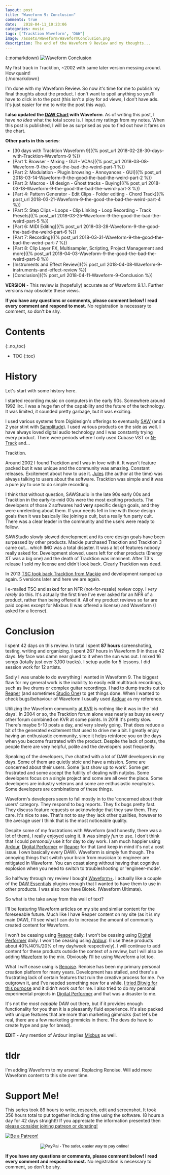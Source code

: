 ```yaml
---
layout: post
title: "Waveform 9: Conclusion"
comments: true
date:   2018-04-11_10:23:06 
categories: music
tags: ['Tracktion Waveform', 'DAW']
image: /assets/Waveform/WaveformConclusion.png
description: The end of the Waveform 9 Review and my thoughts...
---
```


{::nomarkdown}
<img src="/assets/Waveform/WaveformConclusion.png" alt="Waveform Conclusion">
<div class="image-caption">My first track in Tracktion, ~2002 with same later version messing around. How quaint!</div>
{:/nomarkdown}

I'm done with my Waveform Review. So now it's time for me to publish my final thoughts about the product. I don't want to spoil anything so you'll have to click in to the post (this isn't a ploy for ad views, I don't have ads. It's just easier for me to write the post this way).

**I also updated the [DAW Chart](/DAW-Chart.html) with Waveform**. As of writing this post, I have _no idea_ what the total score is. I input my ratings from my notes. When this post is published, I will be as surprised as you to find out how it fares on the chart.

**Other parts in this series**: 
* [30 days with Tracktion Waveform 9]({% post_url 2018-02-28-30-days-with-Tracktion-Waveform-9 %})
* [Part 1: Browser - Mixing - GUI - VCAs]({% post_url 2018-03-08-Waveform-9-the-good-the-bad-the-weird-part-1 %})
* [Part 2: Modulation - Plugin browsing - Annoyances - GUI]({% post_url 2018-03-14-Waveform-9-the-good-the-bad-the-weird-part-2 %})
* [Part 3: Macros - UI design - Ghost tracks - Buying]({% post_url 2018-03-18-Waveform-9-the-good-the-bad-the-weird-part-3 %})
* [Part 4: Pattern Generator - Edit Clips - Folder editing - Chord Track]({% post_url 2018-03-21-Waveform-9-the-good-the-bad-the-weird-part-4 %})
* [Part 5: Step Clips - Loops - Clip Linking - Loop Recording - Track Presets]({% post_url 2018-03-25-Waveform-9-the-good-the-bad-the-weird-part-5 %})
* [Part 6: MIDI Editing]({% post_url 2018-03-28-Waveform-9-the-good-the-bad-the-weird-part-6 %})
* [Part 7: Recording]({% post_url 2018-03-31-Waveform-9-the-good-the-bad-the-weird-part-7 %})
* [Part 8: Clip Layer FX, Multisampler, Scripting, Project Management and more]({% post_url 2018-04-03-Waveform-9-the-good-the-bad-the-weird-part-8 %})
* [Instruments and Effect Review]({% post_url 2018-04-08-Waveform-9-instruments-and-effect-review %}) 
* [Conclusion]({% post_url 2018-04-11-Waveform-9-Conclusion %})

**VERSION** - This review is (hopefully) accurate as of Waveform 9.1.1. Further versions may obsolete these views.

<!--more-->

**If you have any questions or comments, please comment below! I read every comment and respond to most.** No registration is necessary to comment, so don't be shy.

# Contents
{:.no_toc}
* TOC
{:toc}

# History

Let's start with some history here.

I started recording music on computers in the early 90s. Somewhere around 1992 iirc. I was a huge fan of the capability and the future of the technology. It was limited, it sounded pretty garbage, but it was exciting.

I used various systems from Digidesign's offerings to eventually [SAW](http://sawstudio.com) (and a 2 year stint with [Samplitude](https://www.magix.com/us/music/samplitude/)). I used various products on the side as well. I have always loved digital audio technology and I was constantly trying every product. There were periods where I only used Cubase VST or [N-Track](http://en.ntrack.com/index.php) and...

Tracktion.

Around 2002 I found Tracktion and I was in love with it. It wasn't feature packed but it was unique and the community was amazing. Constant releases. Excitement about how to use it. [Jules](https://www.crunchbase.com/person/julian-storer) (the author at the time) was always talking to users about the software. Tracktion was simple and it was a pure joy to use to do simple recording.

I think that without question, SAWStudio in the late 90s early 00s and Tracktion in the early-to-mid 00s were the most exciting products. The developers of those 2 softwares had **very** specific design goals, and they were unrelenting about them. If your needs fell in line with those design goals then it was basically like joining a cult, but a really fun party cult. There was a clear leader in the community and the users were ready to follow.

SAWStudio slowly slowed development and its core design goals have been surpassed by other products. Mackie purchased Tracktion and Tracktion 3 came out... which IMO was a total disaster. It was a lot of features nobody really asked for. Development slowed, users left for other products (Energy XT was a big one) and the death of Tracktion was imminent. After T3's release I sold my license and didn't look back. Clearly Tracktion was dead.

In 2013 [TSC took back Tracktion from Mackie](http://mackie.com/blog/tracktion-has-new-home) and development ramped up again. 5 versions later and here we are again.

I e-mailed TSC and asked for an NFR (not-for-resale) review copy. I _very rarely_ do this. It's actually the first time I've ever asked for an NFR of a product, rather than being offered it. All of my product reviews so far are paid copies except for Mixbus (I was offered a license) and Waveform (I asked for a license).

# Conclusion

I spent 42 days on this review. In total I spent **87 hours** screenshoting, testing, writing and organizing. I spent 267 hours in Waveform 9 in those 42 days. My face was damn near glued to it when the sun was out. I mixed 16 songs (totally just over 3,100 tracks). I setup audio for 5 lessons. I did session work for 12 artists.

Sadly I was unable to do everything I wanted in Waveform 9. The biggest flaw for my general work is the inability to easily edit multitrack recordings, such as live drums or complex guitar recordings. I had to dump tracks out to [Reaper](https://www.reaper.fm) (and sometimes [Studio One](https://www.presonus.com/products/Studio-One)) to get things done. When I wanted to check bugs/behaviour of Waveform I usually used [Ardour](https://ardour.org) as my reference.

Utilizing the Waveform community [at KVR](http://www.kvraudio.com/forum/viewforum.php?f=22) is nothing like it was in the 'old days'. In 2004 or so, the Tracktion forum alone was nearly as busy as every other forum combined on KVR at some points. In 2018 it's pretty slow. There's maybe 5-10 posts a day, and very slowly going. That does reduce a bit of the generated excitement that used to drive me a bit. I greatly enjoy having an enthusiastic community, since it helps reinforce you on the days when you become frustrated with the product. Despite the lack of posts, the people there are very helpful, polite and the developers post frequently.

Speaking of the developers, I've chatted with a lot of DAW developers in my days. Some of them are quietly stoic and have a mission. Some are concerned about their users. Some 'just show up to work'. Some get frustrated and some accept the futility of dealing with nutjobs.  Some developers focus on a single project and some are all over the place. Some developers are industry veterans and some are enthusiastic neophytes. Some developers are combinations of these things.

Waveform's developers seem to fall mostly in to the 'concerned about their users' category. They respond to bug reports. They fix bugs pretty fast. They discuss feature requests or acknowledge that they saw them. They care. It's nice to see. That's not to say they lack other qualities, however to the average user I think that is the most noticeable quality.

Despite some of my frustrations with Waveform (and honestly, there was a lot of them), I really enjoyed using it. It was simply _fun_ to use. I don't think that I could _personally_ use it for day to day work. I am much happier using [Ardour](https://ardour.org), [Digital Performer](http://www.motu.com/products/software/dp) or [Reaper](https://www.reaper.fm) for that (and keep in mind it's not a cost issue. I own basically every DAW). Waveform is simply fun though. The annoying things that switch your brain from musician to engineer are mitigated in Waveform. You can coast along without having that cognitive explosion when you need to switch to troubleshooting or 'engineer-mode'.

So halfway through my review I bought [Waveform+](https://marketplace.tracktion.com/shop/tracktion-waveform-9-plus.html). I actually like a couple of the [DAW Essentials](https://marketplace.tracktion.com/shop/tracktion-daw-essentials-collection.html) plugins enough that I wanted to have them to use in other products. I was also now have Biotek. (Waveform Ultimate).

So what is the take away from this wall of text?

I'll be featuring Waveform articles on my site and similar content for the foreseeable future. Much like I have Reaper content on my site (as it is my main DAW), I'll see what I can do to increase the amount of community created content for Waveform.

I won't be ceasing using [Reaper](http://reaper.fm) daily. I won't be ceasing using [Digital Performer](http://www.motu.com/products/software/dp) daily. I won't be ceasing using [Ardour](https://ardour.org). (I use these products about 40%/40%/20% of my day/week respectively). I will continue to add content for these products outside the context of a review, but I will also be adding [Waveform](https://www.tracktion.com/products/waveform) to the mix. Obviously I'll be using Waveform a lot too.

What I _will_ cease using is [Renoise](http://renoise.com). Renoise has been my primary personal creation platform for many years. Development has stalled, and there's a frustrating lack of certain features that ruin the creative process for me. I've outgrown it, and I've needed something new for a while. [I tried Bitwig for this purpose](/tags/#Bitwig) and it didn't work out for me. I also tried to do my personal experimental projects in [Digital Performer](/tags/#Digital+Performer) and that was a disaster to me.

It's not the _most capable_ DAW out there, but if it provides enough functionality for you then it is a pleasantly fluid experience. It's also packed with unique features that are more than marketing gimmicks (but let's be real, there are a few marketing gimmicks in there. The devs do have to create hype and pay for bread).

**EDIT** - Any mention of Ardour implies [Mixbus](http://mixbus.harrisonconsoles.com) as well.

# tldr

I'm adding Waveform to my arsenal. Replacing Renoise. Will add more Waveform content to this site over time.

# Support Me!

This series took 89 hours to write, research, edit and screenshot. It took 356 hours total to put together including time using the software. (8 hours a day for 42 days straight!) If you appreciate the information presented then <a href="/DonateNow/">please consider joining patreon or donating!</a>

<a href="https://www.patreon.com/bePatron?u=7465992"> <img class="patreon-button" src="/assets/Patreon.png" alt="Be a Patreon!"></a>

<form style="text-align: center;" action="https://www.paypal.com/cgi-bin/webscr" method="post" target="_top">
<input type="hidden" name="cmd" value="_s-xclick">
<input type="hidden" name="hosted_button_id" value="BR247JAZBTUJJ">
<input type="image" src="https://www.paypalobjects.com/en_US/i/btn/btn_donateCC_LG.gif" border="0" name="submit" alt="PayPal - The safer, easier way to pay online!">
<img alt="" border="0" src="https://www.paypalobjects.com/en_US/i/scr/pixel.gif" width="1" height="1">
</form>

**If you have any questions or comments, please comment below! I read every comment and respond to most.** No registration is necessary to comment, so don't be shy.

